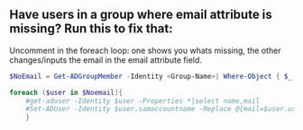 ## Have users in a group where email attribute is missing? Run this to fix that:

Uncomment in the foreach loop: one shows you whats missing, the other changes/inputs the email in the email attribute field.

```powershell
$NoEmail = Get-ADGroupMember -Identity <Group-Name>| Where-Object { $_.objectClass -eq 'user' } | Get-ADUser -Properties mail | Where-Object { $_.mail -eq $null }

foreach ($user in $Noemail){
    #get-aduser -Identity $user -Properties *|select name,mail
    #Set-ADUser -Identity $user.samaccountname -Replace @{mail=$user.userprincipalname}
    }
```
